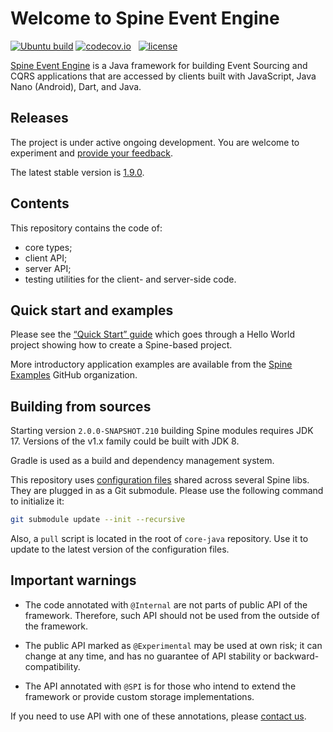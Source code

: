 # Welcome to Spine Event Engine

[![Ubuntu build][ubuntu-build-badge]][gh-actions]
[![codecov.io](https://codecov.io/github/SpineEventEngine/core-java/coverage.svg?branch=master)](https://codecov.io/github/SpineEventEngine/core-java?branch=master) &nbsp;
[![license](https://img.shields.io/badge/license-Apache%20License%202.0-blue.svg?style=flat)](http://www.apache.org/licenses/LICENSE-2.0)

[gh-actions]: https://github.com/SpineEventEngine/core-java/actions
[ubuntu-build-badge]: https://github.com/SpineEventEngine/core-java/actions/workflows/build-on-ubuntu.yml/badge.svg

[Spine Event Engine][spine-site] is a Java framework for building Event Sourcing and CQRS
applications that are accessed by clients built with JavaScript, Java Nano (Android), Dart, and Java.

## Releases

The project is under active ongoing development.
You are welcome to experiment and [provide your feedback][email-developers].

The latest stable version is [1.9.0][latest-release].

## Contents

This repository contains the code of:
 - core types;
 - client API;
 - server API;
- testing utilities for the client- and server-side code.

## Quick start and examples

Please see the [“Quick Start” guide][quick-start] which goes through a Hello World project showing
how to create a Spine-based project.

More introductory application examples are available from
the [Spine Examples][spine-examples] GitHub organization.

## Building from sources

Starting version `2.0.0-SNAPSHOT.210` building Spine modules requires JDK 17.
Versions of the v1.x family could be built with JDK 8.

Gradle is used as a build and dependency management system.

This repository uses [configuration files][config] shared across several Spine libs. They are
plugged in as a Git submodule. Please use the following command to initialize it:

```sh
git submodule update --init --recursive
```

Also, a `pull` script is located in the root of `core-java` repository. Use it to update to the
latest version of the configuration files.

## Important warnings
* The code annotated with `@Internal` are not parts of public API of the framework.
  Therefore, such API should not be used from the outside of the framework.

* The public API marked as `@Experimental` may be used at own risk; it can change at any time,
  and has no guarantee of API stability or backward-compatibility.

* The API annotated with `@SPI` is for those who intend to extend the framework or
  provide custom storage implementations.

If you need to use API with one of these annotations, please [contact us][email-developers].

[email-developers]: mailto:developers@spine.io
[latest-release]: https://github.com/SpineEventEngine/core-java/releases/tag/v1.9.0
[spine-site]: https://spine.io/
[quick-start]: https://spine.io/docs/quick-start
[spine-examples]: https://github.com/spine-examples
[todo-list]: https://github.com/spine-examples/todo-list
[v2]: https://github.com/orgs/SpineEventEngine/projects/13
[config]: https://github.com/SpineEventEngine/config/
